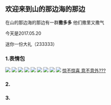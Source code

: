 ## 欢迎来到山的那边海的那边

在山的那边海的那边有一群**撒多多** 他们撒里又撒气

今天是2017.05.20 

送你一份大礼（233333）

### 1.表情包
![](saduoduo.github.io/1.png)
![](saduoduo.github.io/2.png)
![](saduoduo.github.io/3.png)
![](saduoduo.github.io/4.png)
![](saduoduo.github.io/5.png)
![](saduoduo.github.io/6.png)
![](saduoduo.github.io/7.png)
![](saduoduo.github.io/8.png)
![](saduoduo.github.io/9.png)
[惊不惊喜 意不意外???](https://saduoduo.github.io/)
### 2.



### 3.



